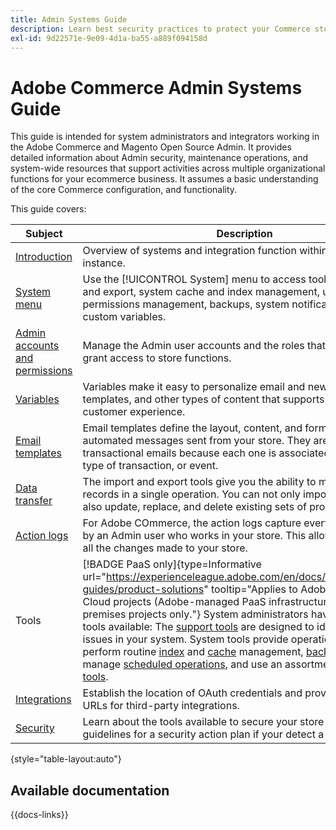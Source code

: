 ```yaml
---
title: Admin Systems Guide
description: Learn best security practices to protect your Commerce store and manage permissions, and how to import and export data, manage integrations and extensions, and take care of routine maintenance.
exl-id: 9d22571e-9e09-4d1a-ba55-a889f094158d
---
```

# Adobe Commerce Admin Systems Guide

This guide is intended for system administrators and integrators working in the Adobe Commerce and Magento Open Source Admin. It provides detailed information about Admin security, maintenance operations, and system-wide resources that support activities across multiple organizational functions for your ecommerce business. It assumes a basic understanding of the core Commerce configuration, and functionality.

This guide covers:

| Subject | Description |
| ------- | ----------- |
| [Introduction](introduction.md) | Overview of systems and integration function within a Commerce instance.|
| [System menu](system-menu.md) | Use the [!UICONTROL System] menu to access tools for data import and export, system cache and index management, user account and permissions management, backups, system notifications, and custom variables. |
| [Admin accounts and permissions](permissions.md) | Manage the Admin user accounts and the roles that are used to grant access to store functions. |
| [Variables](variables-predefined.md) | Variables make it easy to personalize email and newsletter templates, and other types of content that supports your site and the customer experience.  |
| [Email templates](email-templates.md) | Email templates define the layout, content, and formatting of automated messages sent from your store. They are called transactional emails because each one is associated with a specific type of transaction, or event. |
| [Data transfer](data-transfer.md) | The import and export tools give you the ability to manage multiple records in a single operation. You can not only import new items, but also update, replace, and delete existing sets of products. |
| [Action logs](action-log.md) | For Adobe COmmerce, the action logs capture every change made by an Admin user who works in your store. This allows you to track all the changes made to your store.  |
| Tools | [!BADGE PaaS only]{type=Informative url="https://experienceleague.adobe.com/en/docs/commerce/user-guides/product-solutions" tooltip="Applies to Adobe Commerce on Cloud projects (Adobe-managed PaaS infrastructure) and on-premises projects only."} System administrators have a collection of tools available: The [support tools](support.md) are designed to identify known issues in your system. System tools provide operational support to perform routine [index](index-management.md) and [cache](cache-management.md) management, [back up the system](backups.md), manage [scheduled operations](data-scheduled-import-export.md), and use an assortment of [developer tools](developer-tools.md).  |
| [Integrations](integrations.md) | Establish the location of OAuth credentials and provide the redirect URLs for third-party integrations. |
| [Security](security.md) | Learn about the tools available to secure your store and data, and guidelines for a security action plan if your detect a compromise. |

{style="table-layout:auto"}

## Available documentation

{{docs-links}}
